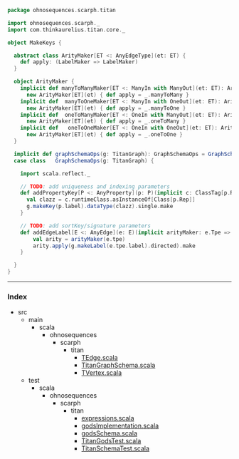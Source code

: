 
```scala
package ohnosequences.scarph.titan

import ohnosequences.scarph._
import com.thinkaurelius.titan.core._

object MakeKeys {

  abstract class ArityMaker[ET <: AnyEdgeType](et: ET) {
    def apply: (LabelMaker => LabelMaker)
  }

  object ArityMaker {
    implicit def manyToManyMaker[ET <: ManyIn with ManyOut](et: ET): ArityMaker[ET] = 
      new ArityMaker[ET](et) { def apply = _.manyToMany }
    implicit def  manyToOneMaker[ET <: ManyIn with OneOut](et: ET): ArityMaker[ET] = 
      new ArityMaker[ET](et) { def apply = _.manyToOne }
    implicit def  oneToManyMaker[ET <: OneIn with ManyOut](et: ET): ArityMaker[ET] = 
      new ArityMaker[ET](et) { def apply = _.oneToMany }
    implicit def   oneToOneMaker[ET <: OneIn with OneOut](et: ET): ArityMaker[ET] = 
      new ArityMaker[ET](et) { def apply = _.oneToOne }
  }

  implicit def graphSchemaOps(g: TitanGraph): GraphSchemaOps = GraphSchemaOps(g)
  case class   GraphSchemaOps(g: TitanGraph) {

    import scala.reflect._

    // TODO: add uniqueness and indexing parameters
    def addPropertyKey[P <: AnyProperty](p: P)(implicit c: ClassTag[p.Rep]): TitanKey = {
      val clazz = c.runtimeClass.asInstanceOf[Class[p.Rep]]
      g.makeKey(p.label).dataType(clazz).single.make
    }

    // TODO: add sortKey/signature parameters
    def addEdgeLabel[E <: AnyEdge](e: E)(implicit arityMaker: e.Tpe => ArityMaker[e.Tpe]): TitanLabel = {
        val arity = arityMaker(e.tpe)
        arity.apply(g.makeLabel(e.tpe.label).directed).make
    }

  }
}

```


------

### Index

+ src
  + main
    + scala
      + ohnosequences
        + scarph
          + titan
            + [TEdge.scala][main/scala/ohnosequences/scarph/titan/TEdge.scala]
            + [TitanGraphSchema.scala][main/scala/ohnosequences/scarph/titan/TitanGraphSchema.scala]
            + [TVertex.scala][main/scala/ohnosequences/scarph/titan/TVertex.scala]
  + test
    + scala
      + ohnosequences
        + scarph
          + titan
            + [expressions.scala][test/scala/ohnosequences/scarph/titan/expressions.scala]
            + [godsImplementation.scala][test/scala/ohnosequences/scarph/titan/godsImplementation.scala]
            + [godsSchema.scala][test/scala/ohnosequences/scarph/titan/godsSchema.scala]
            + [TitanGodsTest.scala][test/scala/ohnosequences/scarph/titan/TitanGodsTest.scala]
            + [TitanSchemaTest.scala][test/scala/ohnosequences/scarph/titan/TitanSchemaTest.scala]

[main/scala/ohnosequences/scarph/titan/TEdge.scala]: TEdge.scala.md
[main/scala/ohnosequences/scarph/titan/TitanGraphSchema.scala]: TitanGraphSchema.scala.md
[main/scala/ohnosequences/scarph/titan/TVertex.scala]: TVertex.scala.md
[test/scala/ohnosequences/scarph/titan/expressions.scala]: ../../../../../test/scala/ohnosequences/scarph/titan/expressions.scala.md
[test/scala/ohnosequences/scarph/titan/godsImplementation.scala]: ../../../../../test/scala/ohnosequences/scarph/titan/godsImplementation.scala.md
[test/scala/ohnosequences/scarph/titan/godsSchema.scala]: ../../../../../test/scala/ohnosequences/scarph/titan/godsSchema.scala.md
[test/scala/ohnosequences/scarph/titan/TitanGodsTest.scala]: ../../../../../test/scala/ohnosequences/scarph/titan/TitanGodsTest.scala.md
[test/scala/ohnosequences/scarph/titan/TitanSchemaTest.scala]: ../../../../../test/scala/ohnosequences/scarph/titan/TitanSchemaTest.scala.md